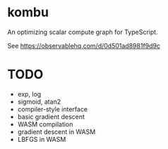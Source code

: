# kombu

An optimizing scalar compute graph for TypeScript.

See https://observablehq.com/d/0d501ad8981f9d9c

# TODO

* exp, log
* sigmoid, atan2
* compiler-style interface
* basic gradient descent
* WASM compilation
* gradient descent in WASM
* LBFGS in WASM
